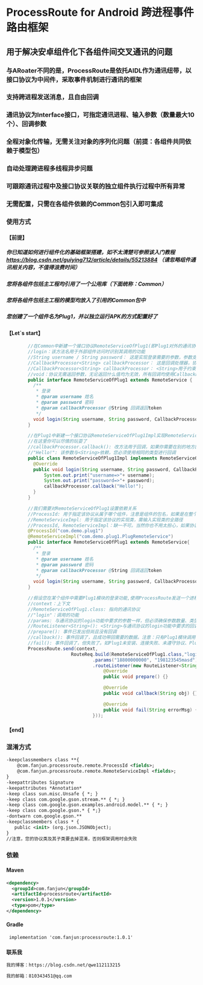 # ProcessRoute for Android 跨进程事件路由框架
## 用于解决安卓组件化下各组件间交叉通讯的问题
### 与ARoater不同的是，ProcessRoute是依托AIDL作为通讯纽带，以接口协议为中间件，采取事件机制进行通讯的框架
### 支持跨进程发送消息，且自由回调
### 通讯协议为Interface接口，可指定通讯进程、输入参数（数量最大10个）、回调参数
### 全程对象化传输，无需关注对象的序列化问题（前提：各组件共同依赖于模型包）
### 自动处理跨进程多线程异步问题
### 可跟踪通讯过程中及接口协议关联的独立组件执行过程中所有异常
### 无需配置，只需在各组件依赖的Common包引入即可集成
### 使用方式

#### 【前提】
##### 你已知道如何进行组件化的基础框架搭建，如不太清楚可参照该入门教程 https://blog.csdn.net/guiying712/article/details/55213884 （请忽略组件通讯相关内容，不值得浪费时间）
##### 您将各组件包括主工程均引用了一个公用库（下面统称：Common）
##### 您将各组件包括主工程的模型均放入了引用的Common包中
##### 您创建了一个组件名为Plug1，并以独立运行APK的方式配置好了
#### 【Let`s start】
```Java
        //在Common中新建一个接口协议RemoteServiceOfPlug1(即Plug1对外的通讯协议，协议必须继承RemoteService)，可以对外曝光很多功能，这里已登录为例
        //login：该方法名用于外部组件访问时识别其调用的功能
        //String username / String password： 这是实现登录需要的参数，参数支持[0-10]个，类型不限（基本类型必须换成其包装类）
        //CallbackProcessor<String> callbackProcessor： 这是回调处理器，协议的所有方法都必须将该参数放置最末，是必输参数
        //CallbackProcessor<String> callbackProcessor： <String>用于约束回调的类型，类型不限
        //void：协议无需返回参数，无论返回什么值均为无效，所有回调均使用CallbackProcessor处理
        public interface RemoteServiceOfPlug1 extends RemoteService {
          /**
           * 登录
           * @param username 姓名
           * @param password 密码
           * @param callbackProcessor @String 回调返回token
           */
          void login(String username, String password, CallbackProcessor<String> callbackProcessor);
        }
```
```Java
        //在Plug1中新建一个接口协议RemoteServiceOfPlug1Impl实现RemoteServiceOfPlug1协议
        //在这里你可以尽情的玩耍了
        //callbackProcessor.callback(): 改方法用于回调，如果你需要在别的地方回调可将callbackProcessor传递过去而无需关心序列化问题
        //"Hello!": 该参数与<String>依赖，您必须使用相同的类型进行回调
        public class RemoteServiceOfPlug1Impl implements RemoteServiceOfPlug1 {
          @Override
          public void login(String username, String password, CallbackProcessor<String> callbackProcessor) {
              System.out.print("username=>"+ username);
              System.out.print("password=>"+ password);
              callbackProcessor.callback("Hello!");
          }
        }
```
```Java
        //我们需要对RemoteServiceOfPlug1设置依赖关系
        //ProcessId: 用于指定该协议从属于哪个组件，注意是组件的包名，如果是在整个工程全量打包开发的情况下需替换为主工程的包名，为了方便您可通过gradle自动配置
        //RemoteServiceImpl: 用于指定该协议的实现类，需输入实现类的全路径
        //ProcessId, RemoteServiceImpl：缺一不可。当然你也不用太担心，如果协议上有任何的地方有问题，框架都会在调用方回调错误信息以提示您
        @ProcessId("com.demo.plug1")
        @RemoteServiceImpl("com.demo.plug1.PlugRemoteService")
        public interface RemoteServiceOfPlug1 extends RemoteService{
          /**
           * 登录
           * @param username 姓名
           * @param password 密码
           * @param callbackProcessor @String 回调返回token
           */
          void login(String username, String password, CallbackProcessor<String> callbackProcessor);
        }
```
```Java
        //假设您在某个组件中需要Plug1模块的登录功能,使用ProcessRoute发送一个进程事件消息即可
        //context：上下文
        //RemoteServiceOfPlug1.class: 指向的通讯协议
        //"login"：调用的功能
        //params: 与通讯协议的login功能中要求的参数一样，但必须确保参数数量、类型、顺序一致
        //RouteListener<String>(): <String>与通讯协议的login功能中要求的回调参数一样
        //prepare(): 事件已发出但尚且没有回调
        //callback(): 事件回调了，且成功带回需要的数据。注意：只有Plug1模块调用了callbackProcessor.callback()才会回调
        //fail(): 事件回调了，但失败了。如Plug1未安装、连接失败、未遵守协议、Plug1的实现过程报错都会在这个方法中将详细错误信息带过来
        ProcessRoute.send(context,
                        RouteReq.build(RemoteServiceOfPlug1.class,"login")
                                .params("18800000000", "198123545masd")
                                .routeListener(new RouteListener<String>() {
                                    @Override
                                    public void prepare() {}

                                    @Override
                                    public void callback(String obj) {}

                                    @Override
                                    public void fail(String errorMsg) {}
                                }));
```
#### 【end】
### 混淆方式
```Xml
-keepclassmembers class **{
    @com.fanjun.processroute.remote.ProcessId <fields>;
    @com.fanjun.processroute.remote.RemoteServiceImpl <fields>;
}
-keepattributes Signature
-keepattributes *Annotation*
-keep class sun.misc.Unsafe { *; }
-keep class com.google.gson.stream.** { *; }
-keep class com.google.gson.examples.android.model.** { *; }
-keep class com.google.gson.* { *;}
-dontwarn com.google.gson.**
-keepclassmembers class * {
   public <init> (org.json.JSONObject);
}
//注意，您的协议类及其子类要去掉混淆，否则框架调用时会失败
```
### 依赖
#### Maven
```Xml
<dependency>
  <groupId>com.fanjun</groupId>
  <artifactId>processroute</artifactId>
  <version>1.0.1</version>
  <type>pom</type>
</dependency>
```
#### Gradle
```Xml
 implementation 'com.fanjun:processroute:1.0.1'
```
#### 联系我
```Xml
我的博客：https://blog.csdn.net/qwe112113215
```
```Xml
我的邮箱：810343451@qq.com
```
